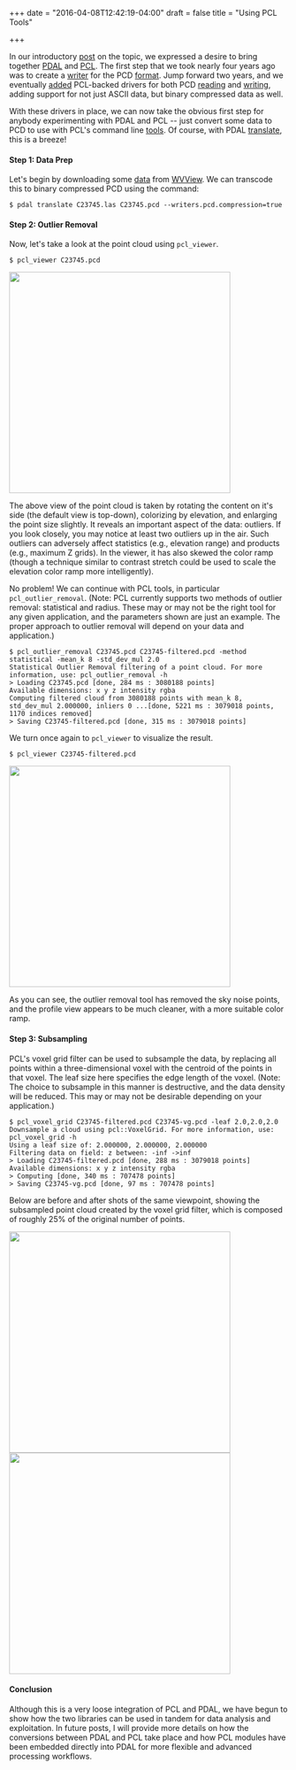 +++
date = "2016-04-08T12:42:19-04:00"
draft = false
title = "Using PCL Tools"

+++

In our introductory [post](http://chambbj.github.io/post/crossing-the-streams/) on the topic, we expressed a desire to bring together [PDAL](http://pdal.io) and [PCL](http://pointclouds.org). The first step that we took nearly four years ago was to create a [writer](https://github.com/PDAL/PDAL/commit/2ca4ec8556cad9445e87832c36d837e5eedacc1e) for the PCD [format](http://pointclouds.org/documentation/tutorials/pcd_file_format.php). Jump forward two years, and we eventually [added](https://github.com/PDAL/PDAL/commit/cc8e49869c0093b958939f4415b517b575e11ddc) PCL-backed drivers for both PCD [reading](http://www.pdal.io/stages/readers.pcd.html) and [writing](http://www.pdal.io/stages/writers.pcd.html), adding support for not just ASCII data, but binary compressed data as well.

With these drivers in place, we can now take the obvious first step for anybody experimenting with PDAL and PCL -- just convert some data to PCD to use with PCL's command line [tools](https://github.com/PointCloudLibrary/pcl/tree/master/tools). Of course, with PDAL [translate](http://www.pdal.io/apps.html#translate-command), this is a breeze!

#### Step 1: Data Prep

Let's begin by downloading some [data](http://www.wvview.org/data/lidar/SouthernWV/Comprehensive/C23745.las) from [WVView](http://www.wvview.org/). We can transcode this to binary compressed PCD using the command:

```console
$ pdal translate C23745.las C23745.pcd --writers.pcd.compression=true
```

#### Step 2: Outlier Removal

Now, let's take a look at the point cloud using `pcl_viewer`.

```console
$ pcl_viewer C23745.pcd
```

<img src="/images/screenshot-1460048615.png" style="width: 400px;"/>

The above view of the point cloud is taken by rotating the content on it's side (the default view is top-down), colorizing by elevation, and enlarging the point size slightly. It reveals an important aspect of the data: outliers. If you look closely, you may notice at least two outliers up in the air. Such outliers can adversely affect statistics (e.g., elevation range) and products (e.g., maximum Z grids). In the viewer, it has also skewed the color ramp (though a technique similar to contrast stretch could be used to scale the elevation color ramp more intelligently).

No problem! We can continue with PCL tools, in particular `pcl_outlier_removal`. (Note: PCL currently supports two methods of outlier removal: statistical and radius. These may or may not be the right tool for any given application, and the parameters shown are just an example. The proper approach to outlier removal will depend on your data and application.)

```console
$ pcl_outlier_removal C23745.pcd C23745-filtered.pcd -method statistical -mean_k 8 -std_dev_mul 2.0
Statistical Outlier Removal filtering of a point cloud. For more information, use: pcl_outlier_removal -h
> Loading C23745.pcd [done, 284 ms : 3080188 points]
Available dimensions: x y z intensity rgba
Computing filtered cloud from 3080188 points with mean_k 8, std_dev_mul 2.000000, inliers 0 ...[done, 5221 ms : 3079018 points, 1170 indices removed]
> Saving C23745-filtered.pcd [done, 315 ms : 3079018 points]
```

We turn once again to `pcl_viewer` to visualize the result.

```console
$ pcl_viewer C23745-filtered.pcd
```

<img src="/images/screenshot-1460048598.png" style="width: 400px;"/>

As you can see, the outlier removal tool has removed the sky noise points, and the profile view appears to be much cleaner, with a more suitable color ramp.

#### Step 3: Subsampling

PCL's voxel grid filter can be used to subsample the data, by replacing all points within a three-dimensional voxel with the centroid of the points in that voxel. The leaf size here specifies the edge length of the voxel. (Note: The choice to subsample in this manner is destructive, and the data density will be reduced. This may or may not be desirable depending on your application.)

```console
$ pcl_voxel_grid C23745-filtered.pcd C23745-vg.pcd -leaf 2.0,2.0,2.0
Downsample a cloud using pcl::VoxelGrid. For more information, use: pcl_voxel_grid -h
Using a leaf size of: 2.000000, 2.000000, 2.000000
Filtering data on field: z between: -inf ->inf
> Loading C23745-filtered.pcd [done, 288 ms : 3079018 points]
Available dimensions: x y z intensity rgba
> Computing [done, 340 ms : 707478 points]
> Saving C23745-vg.pcd [done, 97 ms : 707478 points]
```

Below are before and after shots of the same viewpoint, showing the subsampled point cloud created by the voxel grid filter, which is composed of roughly 25% of the original number of points.

<img src="/images/screenshot-1460050782.png" style="width: 400px;"/>

<img src="/images/screenshot-1460050617.png" style="width: 400px;"/>

#### Conclusion

Although this is a very loose integration of PCL and PDAL, we have begun to show how the two libraries can be used in tandem for data analysis and exploitation. In future posts, I will provide more details on how the conversions between PDAL and PCL take place and how PCL modules have been embedded directly into PDAL for more flexible and advanced processing workflows.
